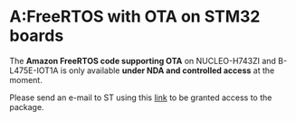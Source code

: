 # A:FreeRTOS with OTA on STM32 boards

The **Amazon FreeRTOS code supporting OTA** on NUCLEO-H743ZI and B-L475E-IOT1A is only available **under NDA and controlled access** at the moment.

Please send an e-mail to ST using this [link](mailto:ernesto.cantone@st.com) to be granted access to the package.
```




